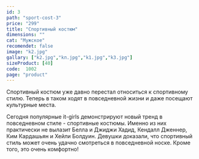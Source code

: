 ```yaml
---
id: 3
path: "sport-cost-3"
price: "299"
title: "Спортивный костюм"
dimensions: ""
cat: "Мужское"
recomendet: false
image: "k2.jpg"
gallary: ["k2.jpg","kп.jpg","k1.jpg","k3.jpg"]
sizeProduct: [40]
code:  1002
page: "product"
---
```


Спортивный костюм уже давно перестал относиться к спортивному стилю. Теперь в таком ходят в повседневной жизни и даже посещают культурные места.

Сегодня популярные it-girls демонстрируют новый тренд в повседневном стиле - спортивные костюмы. Именно из них практически не вылазит Белла и Джиджи Хадид, Кендалл Дженнер, Ким Кардашьян и Хейли Болдуин. Девушки доказали, что спортивный стиль может очень удачно смотреться в повседневной носке. Кроме того, это очень комфортно!